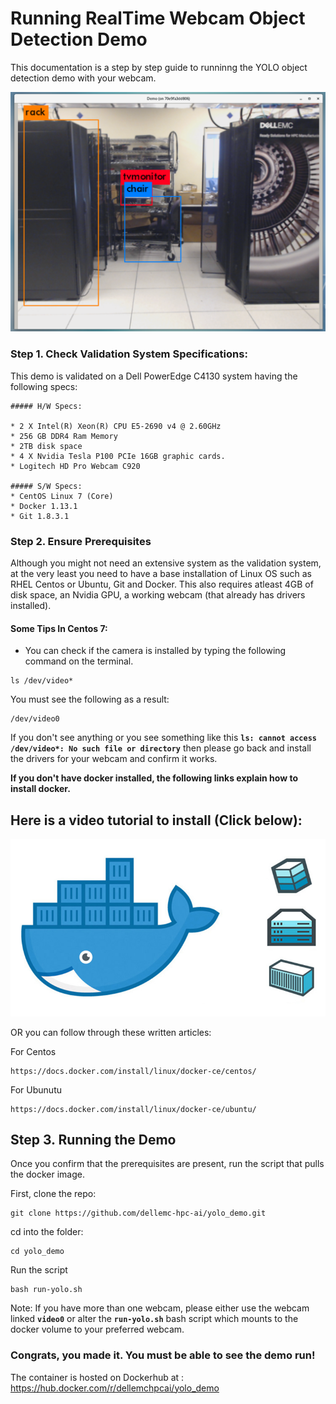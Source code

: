 # Running RealTime Webcam Object Detection Demo

This documentation is a step by step guide to runninng the YOLO object detection demo with your webcam.


![alt text](images/example_demo.PNG)



### Step 1. Check Validation System Specifications:

This demo is validated on a Dell PowerEdge C4130 system having the following specs:

```
##### H/W Specs:

* 2 X Intel(R) Xeon(R) CPU E5-2690 v4 @ 2.60GHz
* 256 GB DDR4 Ram Memory 
* 2TB disk space
* 4 X Nvidia Tesla P100 PCIe 16GB graphic cards.
* Logitech HD Pro Webcam C920

##### S/W Specs:
* CentOS Linux 7 (Core)
* Docker 1.13.1
* Git 1.8.3.1 
```



### Step 2. Ensure Prerequisites

Although you might not need an extensive system as the validation system, at the very least you need to have a base installation of Linux OS such as RHEL Centos or Ubuntu, Git and Docker.  This also requires atleast 4GB of disk space, 
an Nvidia GPU, a working webcam (that already has drivers installed). 

#### Some Tips In Centos 7: 
* You can check if the camera is installed by typing the following command on the terminal.

```
ls /dev/video*
```  

You must see the following as a result:  
```
/dev/video0
```

If you don't see anything or you see something like this **``ls: cannot access /dev/video*: No such file or directory``** then please go back and install the drivers for your 
webcam and confirm it works.


**If you don't have docker installed, the following links explain how to install docker.**

  
## Here is a video tutorial to install (Click below): 

[![IMAGE ALT TEXT HERE](images/docker.jpg)](https://www.youtube.com/watch?v=Oa886S17jus)


OR you can follow through these written articles: 

For Centos 
```
https://docs.docker.com/install/linux/docker-ce/centos/
```


For Ubunutu 
```
https://docs.docker.com/install/linux/docker-ce/ubuntu/
```


## Step 3. Running the Demo 


Once you confirm that the prerequisites are present, run the script that pulls the docker image.

First, clone the repo:
 
```
git clone https://github.com/dellemc-hpc-ai/yolo_demo.git
```

cd into the folder:
 
```
cd yolo_demo
```

Run the script 

```
bash run-yolo.sh
```
Note: If you have more than one webcam, please either use the webcam linked **``video0``** 
or alter the **``run-yolo.sh``** bash script which mounts to the docker volume to your preferred webcam. 

### Congrats, you made it. You must be able to see the demo run!

The container is hosted on Dockerhub at : https://hub.docker.com/r/dellemchpcai/yolo_demo 
